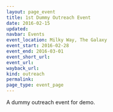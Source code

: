 ```yaml
---
layout: page_event
title: 1st Dummy Outreach Event
date: 2016-02-15
updated:
navbar: Events
event_location: Milky Way, The Galaxy
event_start: 2016-02-28
event_end: 2016-03-01
event_short_url:
event_url:
wayback_url:
kind: outreach
permalink:
page_type: event_page
---
```


A dummy outreach event for demo.
